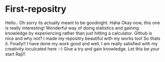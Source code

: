 # First-repositry
Hello.. Oh sorry its actually meant to be goodnight. Haha 
Okay now, this one is really interesting! Wonderful way of doing statistics and gaining knowledge by experiencing rather than just hitting a calculator.
Github is nice and why not? I made my repositry beautiful with my works too!
So thats it. Finally!! I have done my work good and well, I am really satisfied with my creativity inculcated here :-)
Give a try and gain knowledge. Let this be your start Raji!!

